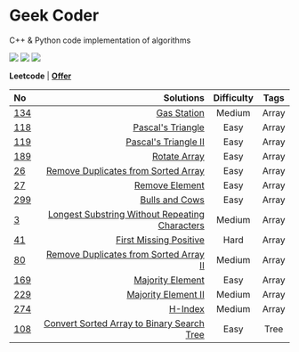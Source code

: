 # Geek Coder

C++ & Python code implementation of algorithms

![](https://img.shields.io/badge/language-C%2B%2B-green) ![](https://img.shields.io/badge/language-Python-red) ![](https://img.shields.io/badge/thinking-cool-yellow)

**Leetcode** | **[Offer](https://github.com/gmlyytt-YANG/algorithm/blob/master/miscellaneous/offer.md)**



| No | Solutions | Difficulty | Tags | 
| :------| ------: | :------: |:------: |
| [134](https://leetcode.com/problems/gas-station/description/) | [Gas Station](https://github.com/gmlyytt-YANG/algorithm/blob/master/tutorial/leetcode_134.%20Gas%20Station.md) | Medium |Array|
| [118](https://leetcode.com/problems/pascals-triangle/description/) | [Pascal's Triangle](https://github.com/gmlyytt-YANG/algorithm/blob/master/tutorial/leetcode_118.%20Pascal's%20Triangle.md) | Easy | Array|
| [119](https://leetcode.com/problems/pascals-triangle-ii/description/) | [Pascal's Triangle II](https://github.com/gmlyytt-YANG/algorithm/blob/master/tutorial/leetcode_119.%20Pascal's%20Triangle%20II.md) | Easy | Array |
| [189](https://leetcode.com/problems/rotate-array/description/)| [Rotate Array](https://github.com/gmlyytt-YANG/algorithm/blob/master/tutorial/leetcode_189.%20Rotate%20Array.md) | Easy | Array|
| [26](https://leetcode.com/problems/remove-duplicates-from-sorted-array/description/)| [Remove Duplicates from Sorted Array](https://github.com/gmlyytt-YANG/algorithm/blob/master/tutorial/leetcode_26.%20Remove%20Duplicates%20from%20Sorted%20Array.md) | Easy | Array|
| [27](https://leetcode.com/problems/remove-element/)| [Remove Element](https://github.com/gmlyytt-YANG/algorithm/blob/master/tutorial/leetcode_27.%20Remove%20Element.md) | Easy | Array|
| [299](https://leetcode.com/problems/bulls-and-cows/)| [Bulls and Cows](https://github.com/gmlyytt-YANG/algorithm/blob/master/tutorial/leetcode_299.%20Bulls%20and%20Cows.md) | Easy | Array|
| [3](https://leetcode.com/problems/longest-substring-without-repeating-characters/)| [Longest Substring Without Repeating Characters](https://github.com/gmlyytt-YANG/algorithm/blob/master/tutorial/leetcode_3.%20Longest%20Substring%20Without%20Repeating%20Characters.md) | Medium | Array|
| [41](https://leetcode.com/problems/first-missing-positive/description/)| [First Missing Positive](https://github.com/gmlyytt-YANG/algorithm/blob/master/tutorial/leetcode_41.%20First%20Missing%20Positive.md) | Hard | Array|
| [80](https://leetcode.com/problems/remove-duplicates-from-sorted-array-ii/description/)| [Remove Duplicates from Sorted Array II](https://github.com/gmlyytt-YANG/algorithm/blob/master/tutorial/leetcode_80.%20Remove%20Duplicates%20from%20Sorted%20Array%20II.md) | Medium | Array|
| [169](https://leetcode.com/problems/majority-element/)| [Majority Element](https://github.com/gmlyytt-YANG/algorithm/blob/master/tutorial/leetcode_169.%20Majority%20Element.md) | Easy | Array|
| [229](https://leetcode.com/problems/majority-element-ii/description/)| [Majority Element II](https://github.com/gmlyytt-YANG/algorithm/blob/master/tutorial/leetcode_229.%20Majority%20Element%20II.md) | Medium | Array|
| [274](https://leetcode.com/problems/h-index/)| [H-Index](https://github.com/gmlyytt-YANG/algorithm/blob/master/tutorial/leetcode_274.%20H-Index.md) | Medium | Array|
| [108](https://leetcode.com/problems/convert-sorted-array-to-binary-search-tree/)| [Convert Sorted Array to Binary Search Tree](https://github.com/gmlyytt-YANG/algorithm/blob/master/tutorial/leetcode_108.%20Convert%20Sorted%20Array%20to%20Binary%20Search%20Tree.md) | Easy | Tree|
